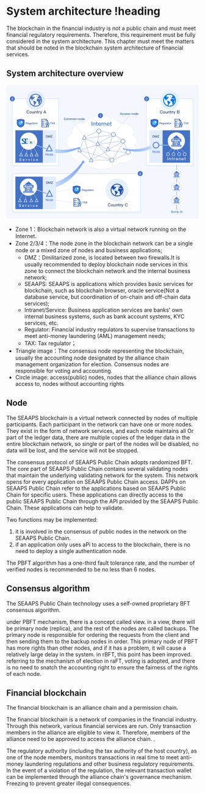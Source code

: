 # System architecture !heading

The blockchain in the financial industry is not a public chain and must meet financial regulatory requirements. Therefore, this requirement must be fully considered in the system architecture. This chapter must meet the matters that should be noted in the blockchain system architecture of financial services.

## System architecture overview

![local image](../Images/02_system_architecture.png)

* Zone 1：Blockchain network is also a virtual network running on the Internet.
* Zone 2/3/4：The node zone in the blockchain network can be a single node or a mixed zone of nodes and business applications;
  * DMZ：Dmilitarized zone, is located between two firewalls.It is usually recommended to deploy blockchain node services in this zone to connect the blockchain network and the internal business network;
  * SEAAPS: SEAAPS is applications which provides basic services for blockchain, such as blockchain browser, oracle service(Not a database service, but coordination of on-chain and off-chain data services);
  * Intranet/Service: Business application services are banks' own internal business systems, such as bank account systems, KYC services, etc.
  * Regulator: Financial industry regulators to supervise transactions to meet anti-money laundering (AML) management needs;
  * TAX: Tax regulator；
* Triangle image：The consensus node representing the blockchain, usually the accounting node designated by the alliance chain management organization for election. Consensus nodes are responsible for voting and accounting.
* Circle image: access(public) nodes, nodes that the alliance chain allows access to, nodes without accounting rights

## Node

The SEAAPS blockchain is a virtual network connected by nodes of multiple participants. Each participant in the network can have one or more nodes. They exist in the form of network services, and each node maintains all Or part of the ledger data, there are multiple copies of the ledger data in the entire blockchain network, so single or part of the nodes will be disabled, no data will be lost, and the service will not be stopped.

The consensus protocol of SEAAPS Public Chain adopts randomized BFT. The core part of SEAAPS Public Chain contains several validating nodes that maintain the underlying validating network for the system. This network opens for every application on SEAAPS Public Chain access. DAPPs on SEAAPS Public Chain refer to the applications based on SEAAPS Public Chain for specific users. These applications can directly access to the public SEAAPS Public Chain through the API provided by the SEAAPS Public Chain. These applications can help to validate.

Two functions may be implemented:

1. it is involved in the consensus of public nodes in the network on the SEAAPS Public
Chain.
2. if an application only uses aPi to access to the blockchain, there is no need to deploy a single authentication node.

The PBFT algorithm has a one-third fault tolerance rate, and the number of verified nodes is recommended to be no less than 6 nodes.

## Consensus algorithm

The SEAAPS Public Chain technology uses a self-owned proprietary BFT consensus algorithm.

under PBFT mechanism, there is a concept called view. in a view, there will be primary node (replica), and the rest of the nodes are called backups. The primary node is responsible for ordering the requests from the client and then sending them to the backup nodes in order. This primary node of PBFT has more rights than other nodes, and if it has a problem, it will cause a relatively large delay in the system. in rBFT, this point has been improved. referring to the mechanism of election in raFT, voting is adopted, and there is no need to snatch the accounting right to ensure the fairness of the rights of each node.

## Financial blockchain

The financial blockchain is an alliance chain and a permission chain.

The financial blockchain is a network of companies in the financial industry. Through this network, various financial services are run. Only transaction members in the alliance are eligible to view it. Therefore, members of the alliance need to be approved to access the alliance chain. .

The regulatory authority (including the tax authority of the host country), as one of the node members, monitors transactions in real time to meet anti-money laundering regulations and other business regulatory requirements. In the event of a violation of the regulation, the relevant transaction wallet can be implemented through the alliance chain's governance mechanism. Freezing to prevent greater illegal consequences.
